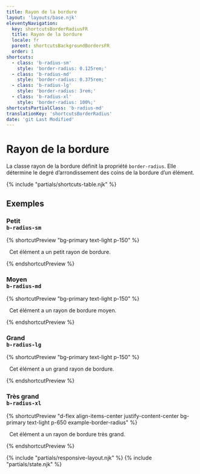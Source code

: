 ```yaml
---
title: Rayon de la bordure
layout: 'layouts/base.njk'
eleventyNavigation:
  key: shortcutsBorderRadiusFR
  title: Rayon de la bordure
  locale: fr
  parent: shortcutsBackgroundBordersFR
  order: 1
shortcuts:
  - class: 'b-radius-sm'
    style: 'border-radius: 0.125rem;'
  - class: 'b-radius-md'
    style: 'border-radius: 0.375rem;'
  - class: 'b-radius-lg'
    style: 'border-radius: 3rem;'
  - class: 'b-radius-xl'
    style: 'border-radius: 100%;'
shortcutsPartialClass: 'b-radius-md'
translationKey: 'shortcutsBorderRadius'
date: 'git Last Modified'
---
```


# Rayon de la bordure

La classe rayon de la bordure définit la propriété `border-radius`. Elle détermine le degré d’arrondissement des coins de la bordure d’un élément.

{% include "partials/shortcuts-table.njk" %}

## Exemples

### Petit<br/>`b-radius-sm`

{% shortcutPreview "bg-primary text-light p-150" %}

<p class="b-radius-sm">
  Cet élément a un petit rayon de bordure.
</p>
{% endshortcutPreview %}

### Moyen<br/>`b-radius-md`

{% shortcutPreview "bg-primary text-light p-150" %}

<p class="b-radius-md">
  Cet élément a un rayon de bordure moyen.
</p>
{% endshortcutPreview %}

### Grand<br/>`b-radius-lg`

{% shortcutPreview "bg-primary text-light p-150" %}

<p class="b-radius-lg">
  Cet élément a un grand rayon de bordure.
</p>
{% endshortcutPreview %}

### Très grand<br/>`b-radius-xl`

{% shortcutPreview "d-flex align-items-center justify-content-center bg-primary text-light p-650 example-border-radius" %}

<p class="b-radius-xl">
  Cet élément a un rayon de bordure très grand.
</p>
{% endshortcutPreview %}

{% include "partials/responsive-layout.njk" %}
{% include "partials/state.njk" %}
